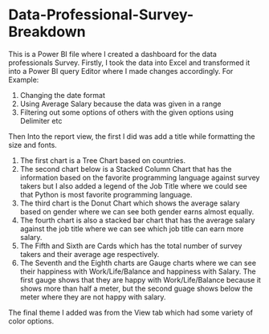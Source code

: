 # Data-Professional-Survey-Breakdown

This is a Power BI file where I created a dashboard for the data professionals Survey.
Firstly, I took the data into Excel and transformed it into a Power BI query Editor where I made changes accordingly.
For Example: 
1) Changing the date format
2) Using Average Salary because the data was given in a range
3) Filtering out some options of others with the given options using Delimiter etc

Then Into the report view, the first I did was add a title while formatting the size and fonts.
1) The first chart is a Tree Chart based on countries.
2) The second chart below is a Stacked Column Chart that has the information based on the favorite programming language against survey takers but I also added a legend of 
   the Job Title where we could see that Python is most favorite programming language.
3) The third chart is the Donut Chart which shows the average salary based on gender where we can see both gender earns almost equally.
4) The fourth chart is also a stacked bar chart that has the average salary against the job title where we can see which job title can earn more salary.
5) The Fifth and Sixth are Cards which has the total number of survey takers and their average age respectively.
6) The Seventh and the Eighth charts are Gauge charts where we can see their happiness with Work/Life/Balance and happiness with Salary. The first gauge shows that they are 
   happy with Work/Life/Balance because it shows more than half a meter, but the second guage shows below the meter where they are not happy with salary. 

The final theme I added was from the View tab which had some variety of color options.
